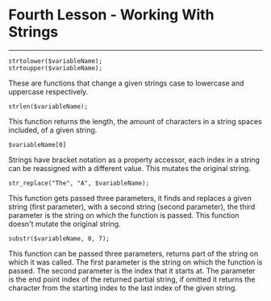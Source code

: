 # Fourth Lesson - Working With Strings
---
```
strtolower($variableName);
strtoupper($variableName);
```
These are functions that change a given strings case to lowercase and uppercase respectively.

```
strlen($variableName);
```
This function returns the length, the amount of characters in a string spaces included, of a given string.

```
$variableName[0]
```
Strings have bracket notation as a property accessor, each index in a string can be reassigned with a different value. This mutates the original string.

```
str_replace("The", "A", $variableName);
```
This function gets passed three parameters, it finds and replaces a given string \(first parameter\), with a second string \(second parameter\), the third parameter is the string on which the function is passed. This function doesn't mutate the original string.

```
substr($variableName, 0, 7);
```
This function can be passed three parameters, returns part of the string on which it was called. The first parameter is the string on which the function is passed. The second parameter is the index that it starts at. The parameter is the end point index of the returned partial string, if omitted it returns the character from the starting index to the last index of the given string.